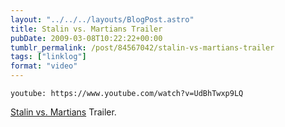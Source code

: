```yaml
---
layout: "../../../layouts/BlogPost.astro"
title: Stalin vs. Martians Trailer
pubDate: 2009-03-08T10:22:22+00:00
tumblr_permalink: /post/84567042/stalin-vs-martians-trailer
tags: ["linklog"]
format: "video"
---
```


`youtube: https://www.youtube.com/watch?v=UdBhTwxp9LQ`

[Stalin vs. Martians][1] Trailer.

[1]: http://www.stalinvsmartians.com/
